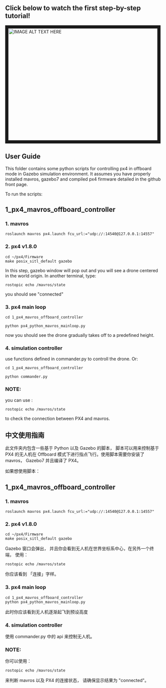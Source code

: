 ## Click below to watch the first step-by-step tutorial!
<a href="http://www.youtube.com/watch?feature=player_embedded&v=NrxKOEnidOo
" target="_blank"><img src="http://img.youtube.com/vi/NrxKOEnidOo/0.jpg" 
alt="IMAGE ALT TEXT HERE" width="480" height="360" border="10" /></a>

## User Guide
This folder contains some python scripts for controlling px4 in offboard mode in Gazebo simulation environment. It assumes you have properly installed mavros, gazebo7 and compiled px4 firmware detailed in the github front page.

To run the scripts:

## 1_px4_mavros_offboard_controller

### 1. mavros

    roslaunch mavros px4.launch fcu_url:="udp://:14540@127.0.0.1:14557"

### 2. px4 v1.8.0

    cd ~/px4/Firmware
    make posix_sitl_default gazebo

In this step, gazebo window will pop out and you will see a drone centered in the world origin. In another terminal, type:

    rostopic echo /mavros/state

you should see "connected"

### 3. px4 main loop
    
    cd 1_px4_mavros_offboard_controller

    python px4_python_mavros_mainloop.py

now you should see the drone gradually takes off to a predefined height.

### 4. simulation controller

use functions defined in commander.py to controll the drone. Or:

    cd 1_px4_mavros_offboard_controller

    python commander.py

### NOTE:

you can use :

    rostopic echo /mavros/state

to check the connection between PX4 and mavros.




## 中文使用指南

此文件夹内包含一些基于 Python 以及 Gazebo 的脚本， 脚本可以用来控制基于 PX4 的无人机在 Offboard 模式下进行指点飞行。使用脚本需要你安装了 mavros， Gazebo7 并且编译了 PX4。

如果想使用脚本：

## 1_px4_mavros_offboard_controller

### 1. mavros

    roslaunch mavros px4.launch fcu_url:="udp://:14540@127.0.0.1:14557"

### 2. px4 v1.8.0

    cd ~/px4/Firmware
    make posix_sitl_default gazebo

Gazebo 窗口会弹出， 并且你会看到无人机在世界坐标系中心，在另外一个终端， 使用：

    rostopic echo /mavros/state

你应该看到 「连接」字样。

### 3. px4 main loop
    
    cd 1_px4_mavros_offboard_controller
    python px4_python_mavros_mainloop.py
    
此时你应该看到无人机逐渐起飞到预设高度

### 4. simulation controller

使用 commander.py 中的 api 来控制无人机。

### NOTE:

你可以使用：

    rostopic echo /mavros/state

来判断 mavros 以及 PX4 的连接状态， 请确保显示结果为 "connected"。
 
